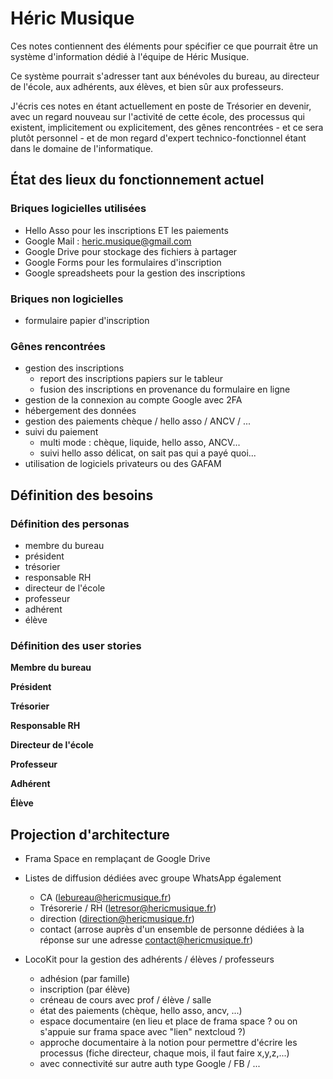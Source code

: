 # Héric Musique

Ces notes contiennent des éléments pour spécifier ce que pourrait être
un système d'information dédié à l'équipe de Héric Musique.

Ce système pourrait s'adresser tant aux bénévoles du bureau,
au directeur de l'école, aux adhérents, aux élèves, et bien sûr aux professeurs.

J'écris ces notes en étant actuellement en poste de Trésorier en devenir,
avec un regard nouveau sur l'activité de cette école, 
des processus qui existent, implicitement ou explicitement,
des gênes rencontrées - et ce sera plutôt personnel -
et de mon regard d'expert technico-fonctionnel étant dans le domaine de l'informatique.

## État des lieux du fonctionnement actuel

### Briques logicielles utilisées

* Hello Asso pour les inscriptions ET les paiements
* Google Mail : heric.musique@gmail.com
* Google Drive pour stockage des fichiers à partager
* Google Forms pour les formulaires d'inscription
* Google spreadsheets pour la gestion des inscriptions

### Briques non logicielles

* formulaire papier d'inscription

### Gênes rencontrées

* gestion des inscriptions
  * report des inscriptions papiers sur le tableur
  * fusion des inscriptions en provenance du formulaire en ligne
* gestion de la connexion au compte Google avec 2FA
* hébergement des données
* gestion des paiements chèque / hello asso / ANCV / ...
* suivi du paiement
  * multi mode : chèque, liquide, hello asso, ANCV...
  * suivi hello asso délicat, on sait pas qui a payé quoi...
* utilisation de logiciels privateurs ou des GAFAM

## Définition des besoins

### Définition des personas

* membre du bureau
* président
* trésorier
* responsable RH
* directeur de l'école
* professeur
* adhérent
* élève

### Définition des user stories

**Membre du bureau**

**Président**

**Trésorier**

**Responsable RH**

**Directeur de l'école**

**Professeur**

**Adhérent**

**Élève**

## Projection d'architecture

* Frama Space en remplaçant de Google Drive

* Listes de diffusion dédiées avec groupe WhatsApp également
  * CA (lebureau@hericmusique.fr)
  * Trésorerie / RH (letresor@hericmusique.fr)
  * direction (direction@hericmusique.fr)
  * contact (arrose auprès d'un ensemble de personne dédiées à la réponse sur une adresse contact@hericmusique.fr)

* LocoKit pour la gestion des adhérents / élèves / professeurs
  * adhésion (par famille)
  * inscription (par élève)
  * créneau de cours avec prof / élève / salle
  * état des paiements (chèque, hello asso, ancv, ...)
  * espace documentaire (en lieu et place de frama space ? ou on s'appuie sur frama space avec "lien" nextcloud ?)
  * approche documentaire à la notion pour permettre d'écrire les processus (fiche directeur, chaque mois, il faut faire x,y,z,...)
  * avec connectivité sur autre auth type Google / FB / ...